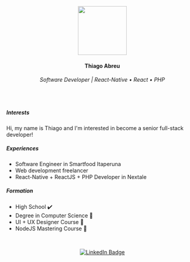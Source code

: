 <p align="center">
  <img src="https://avatars.githubusercontent.com/u/54290435?s=96&v=4" width="128" height="128">
 </p>
 
<h4 align="center">
  <b>Thiago Abreu</b>
</h4>

<h6 align="center">Software Developer | React-Native • React • PHP</h6>

<p>&nbsp;</p>

<h5>Interests</h5>
<p>
  Hi, my name is Thiago and I'm interested in become a senior full-stack developer! 
</p>

<h5>Experiences</h5>
<ul>
  <li>Software Engineer in Smartfood Itaperuna</li>
  <li>Web development freelancer</li>
  <li>React-Native + ReactJS + PHP Developer in Nextale</li>
</ul>

<h5>Formation</h5>
<ul>
  <li>High School ✔️</li>
  <li>Degree in Computer Science 🔄</li>
  <li>UI + UX Designer Course 🔄</li>
  <li>NodeJS Mastering Course 🔄</li>
</ul>

<p>&nbsp;</p>

<p align="center">
  <a href="https://linkedin.com/in/abreuthrj">
    <img src="https://img.shields.io/badge/LinkedIn-blue?style=for-the-badge&logo=linkedin&logoColor=white" alt="LinkedIn Badge"/>
  </a>
</p>
